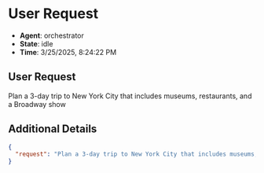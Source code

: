 # User Request

- **Agent**: orchestrator
- **State**: idle
- **Time**: 3/25/2025, 8:24:22 PM

## User Request

Plan a 3-day trip to New York City that includes museums, restaurants, and a Broadway show

## Additional Details

```json
{
  "request": "Plan a 3-day trip to New York City that includes museums, restaurants, and a Broadway show"
}
```

